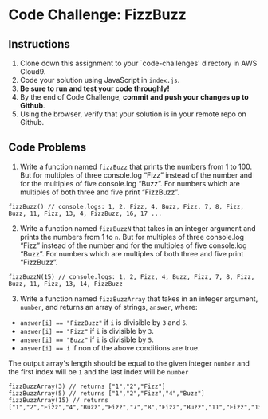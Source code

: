# Code Challenge: FizzBuzz

## Instructions

1. Clone down this assignment to your `code-challenges' directory in AWS Cloud9.  
2. Code your solution using JavaScript in `index.js`. 
3. **Be sure to run and test your code throughly!**
4. By the end of Code Challenge, **commit and push your changes up to Github**.
5. Using the browser, verify that your solution is in your remote repo on Github.

## Code Problems

1. Write a function named `fizzBuzz` that prints the numbers from 1 to 100. But for multiples of three console.log “Fizz” instead of the number and for the multiples of five console.log “Buzz”. For numbers which are multiples of both three and five print “FizzBuzz”.
```
fizzBuzz() // console.logs: 1, 2, Fizz, 4, Buzz, Fizz, 7, 8, Fizz, Buzz, 11, Fizz, 13, 4, FizzBuzz, 16, 17 ...
```

2. Write a function named `fizzBuzzN` that takes in an integer argument and prints the numbers from 1 to `n`. But for multiples of three console.log “Fizz” instead of the number and for the multiples of five console.log “Buzz”. For numbers which are multiples of both three and five print “FizzBuzz”.
```
fizzBuzzN(15) // console.logs: 1, 2, Fizz, 4, Buzz, Fizz, 7, 8, Fizz, Buzz, 11, Fizz, 13, 14, FizzBuzz
```

3. Write a function named `fizzBuzzArray` that takes in an integer argument, `number`, and returns an array of strings, `answer`, where:

- `answer[i] == "FizzBuzz"` if `i` is divisible by `3` and `5`.
- `answer[i] == "Fizz"` if `i` is divisible by `3`.
- `answer[i] == "Buzz"` if `i` is divisible by `5`.
- `answer[i] == i` if non of the above conditions are true.

The output array's length should be equal to the given integer `number` and the first index will be `1` and the last index will be `number`

```
fizzBuzzArray(3) // returns ["1","2","Fizz"]
fizzBuzzArray(5) // returns ["1","2","Fizz","4","Buzz"]
fizzBuzzArray(15) // returns ["1","2","Fizz","4","Buzz","Fizz","7","8","Fizz","Buzz","11","Fizz","13","14","FizzBuzz"]
```
